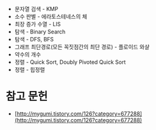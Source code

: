 - 문자열 검색 - KMP
- 소수 판별 - 에라토스테네스의 체
- 최장 증가 수열 - LIS 
- 탐색 - Binary Search
- 탐색 - DFS, BFS
- 그래프 최단경로(모든 꼭짓점간의 최단 경로) - 플로이드 와샬
- 약수의 개수
- 정렬 - Quick Sort, Doubly Pivoted Quick Sort
- 정렬 - 힙정렬


# 참고 문헌
- [http://mygumi.tistory.com/126?category=677288](http://mygumi.tistory.com/126?category=677288)
